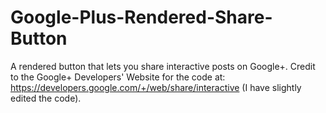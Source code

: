 # Google-Plus-Rendered-Share-Button

A rendered button that lets you share interactive posts on Google+. Credit to the Google+ Developers' Website for the code at: https://developers.google.com/+/web/share/interactive (I have slightly edited the code).
